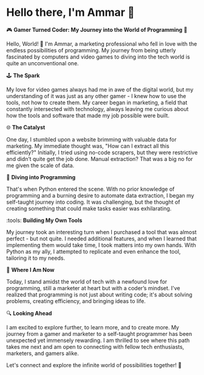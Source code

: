 # Hello there, I'm Ammar :wave:



:video_game: **Gamer Turned Coder: My Journey into the World of Programming** :rocket:

Hello, World! :wave: I'm Ammar, a marketing professional who fell in love with the endless possibilities of programming. My journey from being utterly fascinated by computers and video games to diving into the tech world is quite an unconventional one.

:joystick: **The Spark**

My love for video games always had me in awe of the digital world, but my understanding of it was just as any other gamer - I knew how to use the tools, not how to create them. My career began in marketing, a field that constantly intersected with technology, always leaving me curious about how the tools and software that made my job possible were built.

:globe_with_meridians: **The Catalyst**

One day, I stumbled upon a website brimming with valuable data for marketing. My immediate thought was, "How can I extract all this efficiently?" Initially, I tried using no-code scrapers, but they were restrictive and didn’t quite get the job done. Manual extraction? That was a big no for me given the scale of data.

:snake: **Diving into Programming**

That's when Python entered the scene. With no prior knowledge of programming and a burning desire to automate data extraction, I began my self-taught journey into coding. It was challenging, but the thought of creating something that could make tasks easier was exhilarating.

:tools: **Building My Own Tools**

My journey took an interesting turn when I purchased a tool that was almost perfect - but not quite. I needed additional features, and when I learned that implementing them would take time, I took matters into my own hands. With Python as my ally, I attempted to replicate and even enhance the tool, tailoring it to my needs.

:rocket: **Where I Am Now**

Today, I stand amidst the world of tech with a newfound love for programming, still a marketer at heart but with a coder’s mindset. I've realized that programming is not just about writing code; it's about solving problems, creating efficiency, and bringing ideas to life.

:mag: **Looking Ahead**

I am excited to explore further, to learn more, and to create more. My journey from a gamer and marketer to a self-taught programmer has been unexpected yet immensely rewarding. I am thrilled to see where this path takes me next and am open to connecting with fellow tech enthusiasts, marketers, and gamers alike.

Let's connect and explore the infinite world of possibilities together! :star2:
